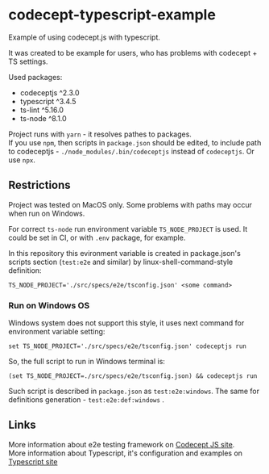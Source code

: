 # codecept-typescript-example

Example of using codecept.js with typescript.

It was created to be example for users, who has problems with codecept + TS settings.

Used packages:

- codeceptjs ^2.3.0
- typescript ^3.4.5
- ts-lint ^5.16.0
- ts-node ^8.1.0

Project runs with `yarn` - it resolves pathes to packages.
<br/>If you use `npm`, then scripts in `package.json` should be edited, to include path to codeceptjs - `./node_modules/.bin/codeceptjs` instead of `codeceptjs`. Or use `npx`.

## Restrictions

Project was tested on MacOS only. Some problems with paths may occur when run on Windows.

For correct `ts-node` run environment variable `TS_NODE_PROJECT` is used.
It could be set in CI, or with `.env` package, for example.

In this repository this evironment variable is created in package.json's scripts section (`test:e2e` and similar) by linux-shell-command-style definition:

```
TS_NODE_PROJECT='./src/specs/e2e/tsconfig.json' <some command>
```

### Run on Windows OS

Windows system does not support this style, it uses next command for environment variable setting:

```
set TS_NODE_PROJECT='./src/specs/e2e/tsconfig.json' codeceptjs run
```

So, the full script to run in Windows terminal is:

```
(set TS_NODE_PROJECT=./src/specs/e2e/tsconfig.json) && codeceptjs run
```

Such script is described in `package.json` as `test:e2e:windows`. The same for definitions generation - `test:e2e:def:windows` .

## Links

More information about e2e testing framework on
[Codecept JS site](https://codecept.io).
<br>
More information about Typescript, it's configuration and examples on [Typescript site](https://www.typescriptlang.org/)
